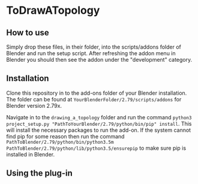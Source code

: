 # ToDrawATopology

## How to use
Simply drop these files, in their folder, into the scripts/addons folder of Blender and run the setup script. After refreshing the addon menu in Blender you should then see the addon under the "development" category.

## Installation

Clone this repository in to the add-ons folder of your Blender installation. The folder can be found at `YourBlenderFolder/2.79/scripts/addons` for Blender version 2.79x.

Navigate in to the `drawing_a_topology` folder and run the command `python3 project_setup.py "PathToYourBlender/2.79/python/bin/pip" install`. This will install the necessary packages to run the add-on. If the system cannot find pip for some reason then run the command `PathToBlender/2.79/python/bin/python3.5m PathToBlender/2.79/python/lib/python3.5/ensurepip` to make sure pip is installed in Blender.

## Using the plug-in

